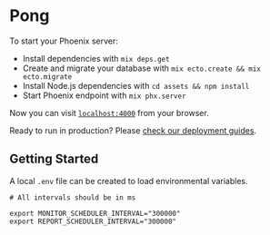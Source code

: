 # Pong

To start your Phoenix server:

  * Install dependencies with `mix deps.get`
  * Create and migrate your database with `mix ecto.create && mix ecto.migrate`
  * Install Node.js dependencies with `cd assets && npm install`
  * Start Phoenix endpoint with `mix phx.server`

Now you can visit [`localhost:4000`](http://localhost:4000) from your browser.

Ready to run in production? Please [check our deployment guides](http://www.phoenixframework.org/docs/deployment).

## Getting Started

A local `.env` file can be created to load environmental variables.

```
# All intervals should be in ms

export MONITOR_SCHEDULER_INTERVAL="300000"
export REPORT_SCHEDULER_INTERVAL="300000"
```
